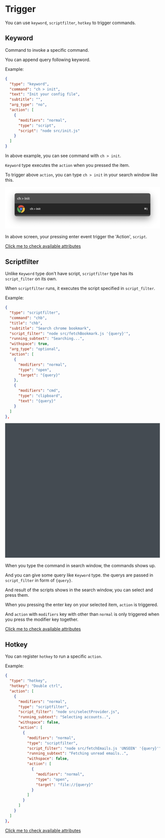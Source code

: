 # Trigger

You can use `keyword`, `scriptfilter`, `hotkey` to trigger commands.

## Keyword

Command to invoke a specific command.

You can append query following keyword.

Example:

```json
{
  "type": "keyword",
  "command": "ch > init",
  "text": "Init your config file",
  "subtitle": "",
  "arg_type": "no",
  "action": [
    {
      "modifiers": "normal",
      "type": "script",
      "script": "node src/init.js"
    }
  ]
}
```

In above example, you can see command with `ch > init`.

`Keyword` type executes the `action` when you pressed the item.

To trigger above `action`, you can type `ch > init` in your search window like this.

![](./imgs/trigger-description-1.png)

In above screen, your pressing enter event trigger the 'Action', `script`.

[Click me to check available attributes](./keyword-description.md)

## Scriptfilter

Unlike `Keyword` type don't have script, `scriptfilter` type has its `script_filter` on its own.

When `scriptfilter` runs, it executes the script specified in `script_filter`.

Example: 

```json
{
  "type": "scriptfilter",
  "command": "chb",
  "title": "chb",
  "subtitle": "Search chrome bookmark",
  "script_filter": "node src/fetchBookmark.js '{query}'",
  "running_subtext": "Searching...",
  "withspace": true,
  "arg_type": "optional",
  "action": [
    {
      "modifiers": "normal",
      "type": "open",
      "target": "{query}"
    },
    {
      "modifiers": "cmd",
      "type": "clipboard",
      "text": "{query}"
    }
  ]
},
```

![](./imgs/trigger-description-2.gif)

When you type the command in search window, the commands shows up.

And you can give some query like `Keyword` type. the querys are passed in `script_filter` in form of `{query}`.

And result of the scripts shows in the search window, you can select and press them.

When you pressing the enter key on your selected item, `action` is triggered.

And `action` with `modifiers` key with other than `normal` is only triggered when you press the modifier key together.

[Click me to check available attributes](./scriptfilter-description.md)

## Hotkey

You can register `hotkey` to run a specific `action`.

Example:

```json
{
  "type": "hotkey",
  "hotkey": "Double ctrl",
  "action": [
    {
      "modifiers": "normal",
      "type": "scriptfilter",
      "script_filter": "node src/selectProvider.js",
      "running_subtext": "Selecting accounts..",
      "withspace": false,
      "action": [
        {
          "modifiers": "normal",
          "type": "scriptfilter",
          "script_filter": "node src/fetchEmails.js 'UNSEEN' '{query}'",
          "running_subtext": "Fetching unread emails..",
          "withspace": false,
          "action": [
            {
              "modifiers": "normal",
              "type": "open",
              "target": "file://{query}"
            }
          ]
        }
      ]
    }
  ]
},
```

[Click me to check available attributes](./hotkey-description.md)